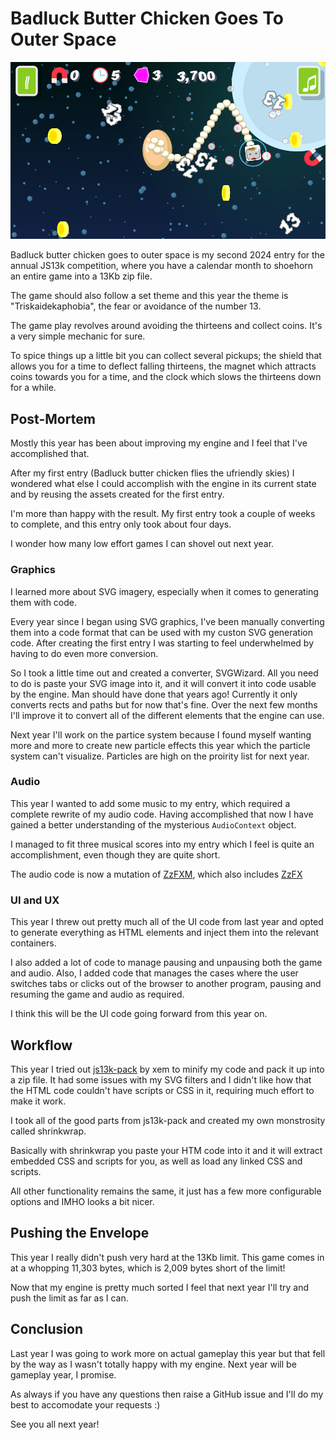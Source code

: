 # Badluck Butter Chicken Goes To Outer Space

![screenshot_400x250](gameplay.png)

Badluck butter chicken goes to outer space is my second 2024 entry for the annual JS13k competition, where you have a calendar month to shoehorn an entire game into a 13Kb zip file.

The game should also follow a set theme and this year the theme is "Triskaidekaphobia", the fear or avoidance of the number 13.

The game play revolves around avoiding the thirteens and collect coins. It's a very simple mechanic for sure.

To spice things up a little bit you can collect several pickups; the shield that allows you for a time to deflect falling thirteens, the magnet which attracts coins towards you for a time, and the clock which slows the thirteens down for a while.

## Post-Mortem

Mostly this year has been about improving my engine and I feel that I've accomplished that.

After my first entry (Badluck butter chicken flies the ufriendly skies) I wondered what else I could accomplish with the engine in its current state and by reusing the assets created for the first entry.

I'm more than happy with the result. My first entry took a couple of weeks to complete, and this entry only took about four days.

I wonder how many low effort games I can shovel out next year.

### Graphics

I learned more about SVG imagery, especially when it comes to generating them with code.

Every year since I began using SVG graphics, I've been manually converting them into a code format that can be used with my custon SVG generation code. After creating the first entry I was starting to feel underwhelmed by having to do even more conversion.

So I took a little time out and created a converter, SVGWizard. All you need to do is paste your SVG image into it, and it will convert it into code usable by the engine. Man  should have done that years ago! Currently it only converts rects and paths but for now that's fine. Over the next few months I'll improve it to convert all of the different elements that the engine can use.

Next year I'll work on the partice system because I found myself wanting more and more to create new particle effects this year which the particle system can't visualize. Particles are high on the proirity list for next year.

### Audio

This year I wanted to add some music to my entry, which required a complete rewrite of my audio code. Having accomplished that now I have gained a better understanding of the mysterious `AudioContext` object.

I managed to fit three musical scores into my entry which I feel is quite an accomplishment, even though they are quite short.

The audio code is now a mutation of [ZzFXM](https://github.com/keithclark/ZzFXM), which also includes [ZzFX](https://github.com/.KilledByAPixel/ZzFX)

### UI and UX

This year I threw out pretty much all of the UI code from last year and opted to generate everything as HTML elements and inject them into the relevant containers.

I also added a lot of code to manage pausing and unpausing both the game and audio. Also, I added code that manages the cases where the user switches tabs or clicks out of the browser to another program, pausing and resuming the game and audio as required.

I think this will be the UI code going forward from this year on.

## Workflow

This year I tried out [js13k-pack](https://github.com/xem/js13k-pack) by xem to minify my code and pack it up into a zip file. It had some issues with my SVG filters and I didn't like how that the HTML code couldn't have scripts or CSS in it, requiring much effort to make it work.

I took all of the good parts from js13k-pack and created my own monstrosity called shrinkwrap.

Basically with shrinkwrap you paste your HTM code into it and it will extract embedded CSS and scripts for you, as well as load any linked CSS and scripts.

All other functionality remains the same, it just has a few more configurable options and IMHO looks a bit nicer.

## Pushing the Envelope

This year I really didn't push very hard at the 13Kb limit. This game comes in at a whopping 11,303 bytes, which is 2,009 bytes short of the limit!

Now that my engine is pretty much sorted I feel that next year I'll try and push the limit as far as I can.

## Conclusion

Last year I was going to work more on actual gameplay this year but that fell by the way as I wasn't totally happy with my engine. Next year will be gameplay year, I promise.

As always if you have any questions then raise a GitHub issue and I'll do my best to accomodate your requests :)

See you all next year!
